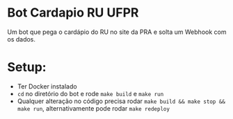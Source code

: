 # Bot Cardapio RU UFPR
Um bot que pega o cardápio do RU no site da PRA e solta um Webhook com os dados.

# Setup:
* Ter Docker instalado
* `cd` no diretório do bot e rode `make build` e `make run`
* Qualquer alteração no código precisa rodar `make build && make stop && make run`, alternativamente pode rodar `make redeploy`
